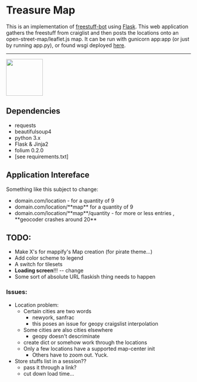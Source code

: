 # Treasure Map

This is an implementation of <a href="https://github.com/polypmer/freestuff-bot">freestuff-bot</a> using [Flask](www.flask.pocoo.org). This web application gathers the freestuff from craiglist and then posts the locations onto an open-street-map/leaflet.js map. It can be run with gunicorn app:app (or just by running app.py), or found wsgi deployed [here](http://treasure.plyp.org).<hr>
<img src="https://github.com/polypmer/treasure-map/blob/master/static/img/noun_89070.png" width="100px"></img>

## Dependencies
* requests
* beautifulsoup4
* python 3.x
* Flask & Jinja2
* folium 0.2.0
* [see requirements.txt]

## Application Intereface
Something like this subject to change:
<ul>
<li>domain.com/location - for a quantity of 9</li>
<li>domain.com/location/**map** for a quantity of 9</li>
<li>domain.com/location/**map**/quantity  - for more or less entries , **geocoder crashes around 20**</li>
</ul>

## TODO:
* Make X's for mappify's Map creation (for pirate theme...)
* Add color scheme to legend
* A switch for tilesets
* **Loading screen**!!! -- change
* Some sort of absolute URL flaskish thing needs to happen

### Issues:
* Location problem:
    - Certain cities are two words
        - newyork, sanfrac
        - this poses an issue for geopy craigslist interpolation
    - Some cities are also cities elsewhere
        - geopy doesn't descriminate
    - create dict or somehow work through the locations
    - Only a few locations have a supported map-center init
        - Others have to zoom out. Yuck.
* Store stuffs list in a session??
    - pass it through a link?
    - cut down load time...
